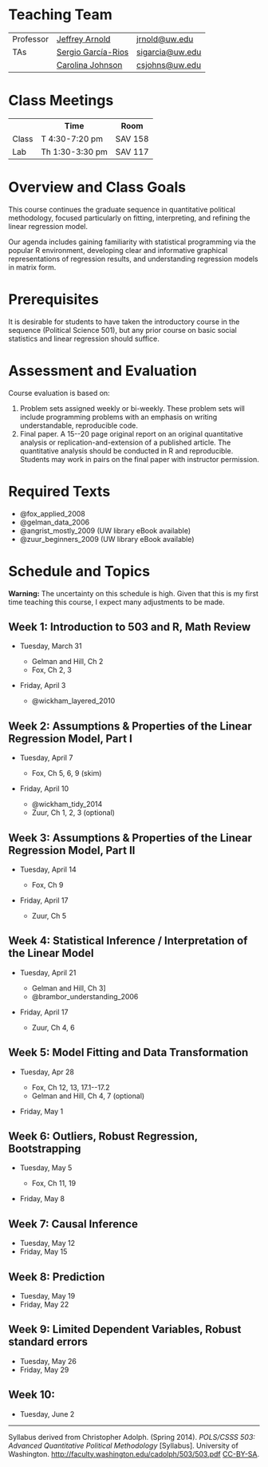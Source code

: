 <!--
.. title: Syllabus
.. slug: index
.. date: 2015-03-25 21:36:15 UTC-07:00
.. description: Syllabus for Jeffrey Arnold, POLS/CS&SS 503: Advanced Quantitative Political Methodology, Spring 2015, University of Washington.
-->


# Teaching Team

<table class = "table table-striped table-hover">
<tr>
<td>Professor </td>
<td> <a href="http://jrnold.me">Jeffrey Arnold</a> </td>
<td> <a href="mailto:jrnold@uw.ed">jrnold@uw.edu</a> </td>
</tr>
<tr>
<td>TAs</td>
<td><a href="http://www.sergiogarciarios.com/">Sergio García-Rios</a> </td>
<td><a href="mailto:sigarcia@uw.edu">sigarcia@uw.edu</a> </td>
</tr>
<tr>
<td></td>
<td><a href="http://staff.washington.edu/csjohns/">Carolina Johnson</a> </td>
<td><a href="mailto:csjohns@uw.edu">csjohns@uw.edu</a> </td>
</tr>
</table>

# Class Meetings

<table class = "table table-striped table-hover">
<tr>
<th></th>
<th>Time</th>
<th>Room</th>
<tr>
<td>Class </td>
<td>T 4:30-7:20 pm </td>
<td> SAV 158 </td>
</tr>
<tr>
<td>Lab </td>
<td>Th 1:30-3:30 pm </td>
<td> SAV 117 </td>
</tr>
</table>

# Overview and Class Goals

<!-- Begin from Chris Adolph syllabus -->

This course continues the graduate sequence in quantitative political methodology, focused particularly on fitting, interpreting, and refining the linear regression model.

Our agenda includes gaining familiarity with statistical programming via the popular R environment, developing clear and informative graphical representations of regression results, and understanding regression models in matrix form.

<!-- End from Chris Adolph syllabus -->

# Prerequisites

<!-- Begin from Chris Adolph syllabus -->

It is desirable for students to have taken the introductory course in the
sequence (Political Science 501), but any prior course on basic social statistics and linear regression should suffice.

<!-- End from Chris Adolph syllabus -->

# Assessment and Evaluation

Course evaluation is based on:

1. Problem sets assigned weekly or bi-weekly. These problem sets will include programming problems with an emphasis on writing understandable, reproducible code.
2. Final paper. A 15--20 page original report on an original quantitative analysis or replication-and-extension of a published article.
    The quantitative analysis should be conducted in R and reproducible.
	Students may work in pairs on the final paper with instructor permission.

# Required Texts

- @fox_applied_2008
- @gelman_data_2006
- @angrist_mostly_2009 (UW library eBook available)
- @zuur_beginners_2009 (UW library eBook available)

# Schedule and Topics

**Warning:** The uncertainty on this schedule is high.
Given that this is my first time teaching this course, I expect many adjustments to be made.

## Week 1: Introduction to 503 and R, Math Review

- Tuesday, March 31

    - Gelman and Hill, Ch 2
	- Fox, Ch 2, 3

- Friday, April 3

    - @wickham_layered_2010

## Week 2: Assumptions & Properties of the Linear Regression Model, Part I

- Tuesday, April 7

	- Fox, Ch 5, 6, 9 (skim)

- Friday, April 10

    - @wickham_tidy_2014
    - Zuur, Ch 1, 2, 3 (optional)

## Week 3: Assumptions & Properties of the Linear Regression Model, Part II

- Tuesday, April 14

    - Fox, Ch 9
	
- Friday, April 17

	- Zuur, Ch 5

## Week 4: Statistical Inference / Interpretation of the Linear Model

- Tuesday, April 21

	- Gelman and Hill, Ch 3]
	- @brambor_understanding_2006

- Friday, April 17

    - Zuur, Ch 4, 6

## Week 5: Model Fitting and Data Transformation

- Tuesday, Apr 28

	- Fox, Ch 12, 13, 17.1--17.2
    - Gelman and Hill, Ch 4, 7 (optional)
	
- Friday, May 1

## Week 6: Outliers, Robust Regression, Bootstrapping

- Tuesday, May 5

    - Fox, Ch 11, 19

- Friday, May 8

## Week 7: Causal Inference

- Tuesday, May 12
- Friday, May 15

## Week 8: Prediction

- Tuesday, May 19
- Friday, May 22

## Week 9: Limited Dependent Variables, Robust standard errors

- Tuesday, May 26
- Friday, May 29

## Week 10: 

- Tuesday, June 2

* * * 

Syllabus derived from Christopher Adolph. (Spring 2014). *POLS/CSSS 503: Advanced Quantitative Political Methodology* [Syllabus]. University of Washington. http://faculty.washington.edu/cadolph/503/503.pdf [CC-BY-SA](https://creativecommons.org/licenses/by-sa/2.0/).

<!--  LocalWords:  UTC td href TAs García SAV gelman angrist UW eBook
 -->
<!--  LocalWords:  zuur Brambor TBD CSSS
 -->
